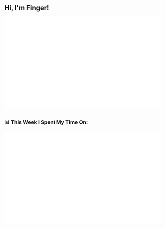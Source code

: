 <h2> Hi, I'm Finger!</h2>

<img align="right" src="https://raw.githubusercontent.com/spianmo/github-stats/master/generated/overview.svg#gh-light-mode-only">

<!-- <img align="right" height="160em" src="https://github-readme-stats-eight-theta.vercel.app/api/top-langs/?username=spianmo&layout=compact&langs_count=8&theme=algolia"/>	 -->
	
```go
package main

type Me struct {
	Name   string
	Job    string
	Code   string
	Skills string
}

func main() {
	me := &Me{
		Name:   "Finger",
		Job:    "Client-side Engineer",
		Code:   "Java, Kotlin, C#, Rust and C++ and Others",
		Skills: "Android, Security, Cross-platform client, NLP, CV, ASR ^o^",
	}
	_ = me
}
```


<h3>📊 This Week I Spent My Time On:</h3>
<img align='right' src="https://raw.githubusercontent.com/spianmo/github-stats/master/generated/languages.svg#gh-light-mode-only">

<!--START_SECTION:waka-->

```txt
Python             13 hrs 57 mins  ██████████████░░░░░░░░░░░   55.77 %
Kotlin             2 hrs 13 mins   ██▒░░░░░░░░░░░░░░░░░░░░░░   08.89 %
TypeScript         1 hr 39 mins    █▓░░░░░░░░░░░░░░░░░░░░░░░   06.62 %
Markdown           1 hr 32 mins    █▓░░░░░░░░░░░░░░░░░░░░░░░   06.15 %
XML                1 hr 32 mins    █▓░░░░░░░░░░░░░░░░░░░░░░░   06.13 %
```

<!--END_SECTION:waka-->
